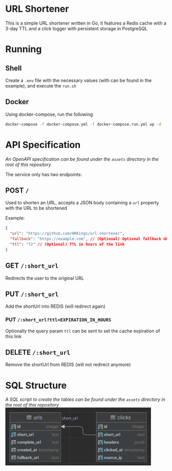 # URL Shortener

This is a simple URL shortener written in Go, it features a Redis cache with a 3-day TTL and a click logger with persistent storage in PostgreSQL

# Running

## Shell
Create a `.env` file with the necessary values (with can be found in the example), and execute the `run.sh`

## Docker

Using docker-compose, run the following
```bash
docker-compose -f docker-compose.yml -f docker-compose.run.yml up -d
```

# API Specification

_An OpenAPI specification can be found under the `assets` directory in the root of this repository_

The service only has two endpoints:

## POST `/`

Used to shorten an URL, accepts a JSON body containing a `url` property with the URL to be shortened

Example:
```json
{
  "url": "https://github.com/HRKings/url-shortener",
  "fallback": "https://example.com", // (Optional) Optional fallback URL for when the short link expires
  "ttl": "72" // (Optional) TTL in hours of the link
}
```

## GET `/:short_url`

Redirects the user to the original URL

## PUT `/:short_url`

Add the shortUrl into REDIS (will redirect again)

### PUT `/:short_url?ttl=EXPIRATION_IN_HOURS`

Optionally the query param `ttl` can be sent to set the cache expiration of this link

## DELETE `/:short_url`

Remove the shortUrl from REDIS (will not redirect anymore)

# SQL Structure

_A SQL script to create the tables can be found under the `assets` directory in the root of this repository_
![SQL Diagram](assets/sql_diagram.png)
